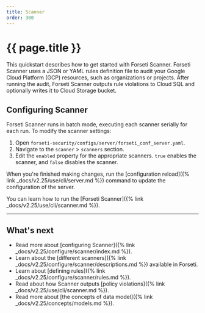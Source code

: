 ```yaml
---
title: Scanner
order: 300
---
```


# {{ page.title }}

This quickstart describes how to get started with Forseti Scanner. Forseti
Scanner uses a JSON or YAML rules definition file to audit your Google Cloud
Platform (GCP) resources, such as organizations or projects. After running the
audit, Forseti Scanner outputs rule violations to Cloud SQL and optionally
writes it to Cloud Storage bucket.


## Configuring Scanner

Forseti Scanner runs in batch mode, executing each scanner serially
for each run. To modify the scanner settings:

1. Open `forseti-security/configs/server/forseti_conf_server.yaml`.
1. Navigate to the `scanner` > `scanners` section.
1. Edit the `enabled` property for the appropriate scanners.
   `true` enables the scanner, and `false` disables the scanner.

When you're finished making changes, run the
[configuration reload]({% link _docs/v2.25/use/cli/server.md %})
command to update the configuration of the server.

You can learn how to run the [Forseti Scanner]({% link _docs/v2.25/use/cli/scanner.md %}).

---

## What's next

* Read more about [configuring Scanner]({% link _docs/v2.25/configure/scanner/index.md %}).
* Learn about the [different scanners]({% link _docs/v2.25/configure/scanner/descriptions.md %}) available in Forseti.
* Learn about [defining rules]({% link _docs/v2.25/configure/scanner/rules.md %}).
* Read about how Scanner outputs [policy violations]({% link _docs/v2.25/use/cli/scanner.md %}).
* Read more about [the concepts of data model]({% link _docs/v2.25/concepts/models.md %}).
